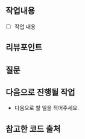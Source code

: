 ## 작업내용
<!-- 작업 내용과 이미지를 첨부해주세요. -->
- [ ] 작업 내용

## 리뷰포인트
<!-- 리뷰가 필요한 포인트와 해당 되는 커밋을 링크로 걸어주세요. -->

## 질문
<!-- PR 과정에서 생긴 질문을 적어주세요. -->

## 다음으로 진행될 작업
 - 다음으로 할 일을 적어주세요.

## 참고한 코드 출처
<!-- 참고한 코드의 출처를 작성해주세요 -->
